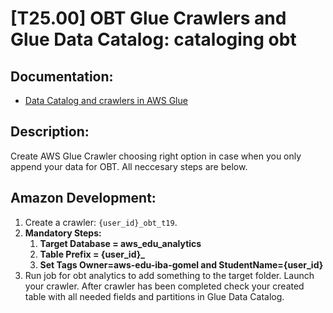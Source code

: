 # [T25.00] OBT Glue Crawlers and Glue Data Catalog: cataloging obt

## Documentation:

- [Data Catalog and crawlers in AWS Glue](https://docs.aws.amazon.com/glue/latest/dg/catalog-and-crawler.html)

## Description:

Create AWS Glue Crawler choosing right option in case when you only append your data for OBT. All neccesary steps are below.

## Amazon Development:

1. Create a crawler: `{user_id}_obt_t19`.
2. **Mandatory Steps:**
   1. **Target Database = aws_edu_analytics**
   2. **Table Prefix = {user_id}_**
   3. **Set Tags Owner=aws-edu-iba-gomel and StudentName={user_id}**
3. Run job for obt analytics to add something to the target folder. Launch your crawler. After crawler has been completed check your created table with all needed fields and partitions in Glue Data Catalog.